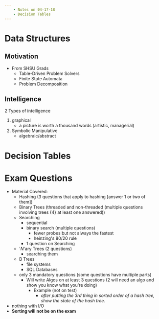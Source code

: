 ```yaml
---
    - Notes on 04-17-18
    - Decision Tables
---
```


# Data Structures

## Motivation

* From SHSU Grads
  * Table-Driven Problem Solvers
  * Finite State Automata
  * Problem Decomposition

## Intelligence

2 Types of intelligence

1.  graphical
    * a picture is worth a thousand words (artistic, managerial)
2.  Symbolic Manipulative
    * algebraic/abstract

# Decision Tables

# Exam Questions

* Material Covered:
  * Hashing (3 questions that apply to hashing [answer 1 or two of them])
  * Binary Trees (threaded and non-threaded (multiple questions involving trees {4} at least one answered))
  * Searching
    * sequential
    * binary search (multiple questions)
      * fewer probes but not always the fastest
      * heinzing's 80/20 rule
    * 1 question on Searching
  * '_N_'ary Trees (2 questions)
    * searching them
  * B Trees
    * file systems
    * SQL Databases
  * only 3 mandatory questions (some questions have multiple parts)
    * Will write Algos on at least 3 questions (2 will need an algo and show you know what you're doing)
      * Example (not on test)
        * _after putting the 3rd thing in sorted order of a hash tree, show the state of the hash tree._
* nothing with I/O
* **Sorting will not be on the exam**
